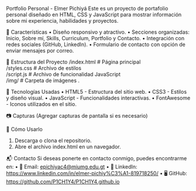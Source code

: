 Portfolio Personal - Elmer Pichiyá
Este es un proyecto de portafolio personal diseñado en HTML, CSS y JavaScript para mostrar información sobre mi experiencia, habilidades y proyectos.

📌 Características
•	Diseño responsivo y atractivo.
•	Secciones organizadas: Inicio, Sobre mí, Skills, Curriculum, Portfolio y Contacto.
•	Integración con redes sociales (GitHub, LinkedIn).
•	Formulario de contacto con opción de enviar mensajes por correo.

📁 Estructura del Proyecto
/index.html          	# Página principal  
/styles.css         	# Archivo de estilos  
/script.js         	# Archivo de funcionalidad JavaScript  
/img/              	# Carpeta de imágenes .

🚀 Tecnologías Usadas
•	HTML5 - Estructura del sitio web.
•	CSS3 - Estilos y diseño visual.
•	JavaScript - Funcionalidades interactivas.
•	FontAwesome - Iconos utilizados en el sitio.

📷 Capturas
(Agregar capturas de pantalla si es necesario)

📌 Cómo Usarlo
1.	Descarga o clona el repositorio.
2.	Abre el archivo index.html en un navegador.
   
📬 Contacto
Si deseas ponerte en contacto conmigo, puedes encontrarme en:
•	📧 Email: epichiyac4@miumg.edu.gt
•	🔗 LinkedIn: https://www.linkedin.com/in/elmer-pichiy%C3%A1-819718250/
•	🖥️ GitHub: https://github.com/P1CH1Y4/P1CH1Y4.github.io
